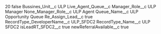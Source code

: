 <?xml version="1.0" encoding="UTF-8"?>
<CustomMetadata xmlns="http://soap.sforce.com/2006/04/metadata" xmlns:xsi="http://www.w3.org/2001/XMLSchema-instance" xmlns:xsd="http://www.w3.org/2001/XMLSchema">
    <label>20</label>
    <protected>false</protected>
    <values>
        <field>Bussines_Unit__c</field>
        <value xsi:type="xsd:string">ULP</value>
    </values>
    <values>
        <field>Live_Agent_Queue__c</field>
        <value xsi:nil="true"/>
    </values>
    <values>
        <field>Manager_Role__c</field>
        <value xsi:type="xsd:string">ULP Manager</value>
    </values>
    <values>
        <field>None_Manager_Role__c</field>
        <value xsi:type="xsd:string">ULP Agent</value>
    </values>
    <values>
        <field>Queue_Name__c</field>
        <value xsi:type="xsd:string">ULP Opportunity Queue</value>
    </values>
    <values>
        <field>Re_Assign_Lead__c</field>
        <value xsi:type="xsd:boolean">true</value>
    </values>
    <values>
        <field>RecordType_DeveloperName__c</field>
        <value xsi:type="xsd:string">ULP_SFDC2</value>
    </values>
    <values>
        <field>RecordType_Name__c</field>
        <value xsi:type="xsd:string">ULP SFDC2</value>
    </values>
    <values>
        <field>isLeadRT_SFDC2__c</field>
        <value xsi:type="xsd:boolean">true</value>
    </values>
    <values>
        <field>newReferralAvailable__c</field>
        <value xsi:type="xsd:boolean">true</value>
    </values>
</CustomMetadata>
